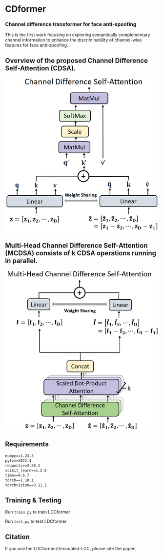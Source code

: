 # CDformer

### Channel difference transformer for face anti-spoofing

This is the first work focusing on exploring  semantically complementary channel information  to enhance the discriminability of channel-wise features for face anti-spoofing. 

## Overview of the proposed Channel Difference Self-Attention (CDSA).
![Screenshot](figures/CDSA.png)


## Multi-Head Channel Difference Self-Attention (MCDSA) consists of k CDSA operations running in parallel.
![Screenshot](figures/MCDSA.png)

## Requirements
```
numpy==1.23.3
pytz==2022.4
requests==2.28.1
scikit_learn==1.2.0
timm==0.6.7
torch==1.10.1
torchvision==0.11.2
```

## Training & Testing
Run `train.py` to train LDCformer

Run `test.py` to test LDCformer

## Citation

If you use the LDCformer/Decoupled-LDC, please cite the paper:
```

```
